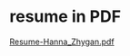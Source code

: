 # resume in PDF

[Resume-Hanna_Zhygan.pdf](https://github.com/unabletolaugh/resume/files/8707385/Resume-Hanna_Zhygan.pdf)
